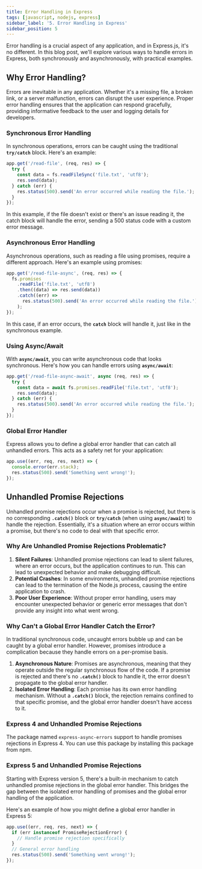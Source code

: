 ```yaml
---
title: Error Handling in Express
tags: [javascript, nodejs, express]
sidebar_label: '5. Error Handling in Express'
sidebar_position: 5
---
```


Error handling is a crucial aspect of any application, and in Express.js, it's no different. In this blog post, we'll explore various ways to handle errors in Express, both synchronously and asynchronously, with practical examples.

## Why Error Handling?

Errors are inevitable in any application. Whether it's a missing file, a broken link, or a server malfunction, errors can disrupt the user experience. Proper error handling ensures that the application can respond gracefully, providing informative feedback to the user and logging details for developers.

### Synchronous Error Handling

In synchronous operations, errors can be caught using the traditional **`try/catch`** block. Here's an example:

```jsx
app.get('/read-file', (req, res) => {
  try {
    const data = fs.readFileSync('file.txt', 'utf8');
    res.send(data);
  } catch (err) {
    res.status(500).send('An error occurred while reading the file.');
  }
});
```

In this example, if the file doesn't exist or there's an issue reading it, the catch block will handle the error, sending a 500 status code with a custom error message.

### Asynchronous Error Handling

Asynchronous operations, such as reading a file using promises, require a different approach. Here's an example using promises:

```jsx
app.get('/read-file-async', (req, res) => {
  fs.promises
    .readFile('file.txt', 'utf8')
    .then((data) => res.send(data))
    .catch((err) =>
      res.status(500).send('An error occurred while reading the file.')
    );
});
```

In this case, if an error occurs, the **`catch`** block will handle it, just like in the synchronous example.

### Using Async/Await

With **`async/await`**, you can write asynchronous code that looks synchronous. Here's how you can handle errors using **`async/await`**:

```jsx
app.get('/read-file-async-await', async (req, res) => {
  try {
    const data = await fs.promises.readFile('file.txt', 'utf8');
    res.send(data);
  } catch (err) {
    res.status(500).send('An error occurred while reading the file.');
  }
});
```

### Global Error Handler

Express allows you to define a global error handler that can catch all unhandled errors. This acts as a safety net for your application:

```jsx
app.use((err, req, res, next) => {
  console.error(err.stack);
  res.status(500).send('Something went wrong!');
});
```

## Unhandled Promise Rejections

Unhandled promise rejections occur when a promise is rejected, but there is no corresponding **`.catch()`** block or **`try/catch`** (when using **`async/await`**) to handle the rejection. Essentially, it's a situation where an error occurs within a promise, but there's no code to deal with that specific error.

### Why Are Unhandled Promise Rejections Problematic?

1. **Silent Failures**: Unhandled promise rejections can lead to silent failures, where an error occurs, but the application continues to run. This can lead to unexpected behavior and make debugging difficult.
2. **Potential Crashes**: In some environments, unhandled promise rejections can lead to the termination of the Node.js process, causing the entire application to crash.
3. **Poor User Experience**: Without proper error handling, users may encounter unexpected behavior or generic error messages that don't provide any insight into what went wrong.

### Why Can't a Global Error Handler Catch the Error?

In traditional synchronous code, uncaught errors bubble up and can be caught by a global error handler. However, promises introduce a complication because they handle errors on a per-promise basis.

1. **Asynchronous Nature**: Promises are asynchronous, meaning that they operate outside the regular synchronous flow of the code. If a promise is rejected and there's no **`.catch()`** block to handle it, the error doesn't propagate to the global error handler.
2. **Isolated Error Handling**: Each promise has its own error handling mechanism. Without a **`.catch()`** block, the rejection remains confined to that specific promise, and the global error handler doesn't have access to it.

### Express 4 and **Unhandled Promise Rejections**

The package named `express-async-errors` support to handle promises rejections in Express 4. You can use this package by installing this package from npm.

### Express 5 and Unhandled Promise Rejections

Starting with Express version 5, there's a built-in mechanism to catch unhandled promise rejections in the global error handler. This bridges the gap between the isolated error handling of promises and the global error handling of the application.

Here's an example of how you might define a global error handler in Express 5:

```js
app.use((err, req, res, next) => {
  if (err instanceof PromiseRejectionError) {
    // Handle promise rejection specifically
  }
  // General error handling
  res.status(500).send('Something went wrong!');
});
```
